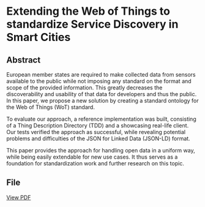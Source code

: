 # Extending the Web of Things to standardize Service Discovery in Smart Cities

## Abstract

European member states are required to make collected data from sensors available to the public while not imposing any standard on the format and scope of the provided information. This greatly decreases the discoverability and usability of that data for developers and thus the public. In this paper, we propose a new solution by creating a standard ontology for the Web of Things (WoT) standard.

To evaluate our approach, a reference implementation was built, consisting of a Thing Description Directory (TDD) and a showcasing real-life client. Our tests verified the approach as successful, while revealing potential problems and difficulties of the JSON for Linked Data (JSON-LD) format.

This paper provides the approach for handling open data in a uniform way, while being easily extendable for new use cases. It thus serves as a foundation for standardization work and further research on this topic.

## File

[View PDF](./final-paper.pdf)
